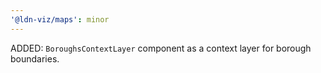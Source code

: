```yaml
---
'@ldn-viz/maps': minor
---
```


ADDED: `BoroughsContextLayer` component as a context layer for borough boundaries.

